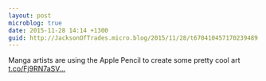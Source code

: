 ```yaml
---
layout: post
microblog: true
date: 2015-11-28 14:14 +1300
guid: http://JacksonOfTrades.micro.blog/2015/11/28/t670410457170239489.html
---
```

Manga artists are using the Apple Pencil to create some pretty cool art [t.co/Fj9RN7aSV...](https://t.co/Fj9RN7aSVw)
